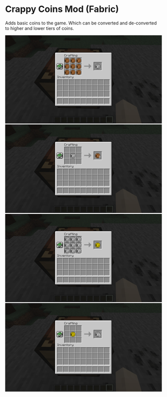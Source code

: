 # Crappy Coins Mod (Fabric)

Adds basic coins to the game. Which can be converted and de-converted to higher and lower tiers of coins.

![iron_from_copper](https://github.com/cookiecan10/crappy_coins_mod/blob/master/images/iron_from_copper.png?raw=true)
![copper_from_iron](https://github.com/cookiecan10/crappy_coins_mod/blob/master/images/copper_from_iron.png?raw=true)
![gold_from_iron](https://github.com/cookiecan10/crappy_coins_mod/blob/master/images/gold_from_iron.png?raw=true)
![iron_from_gold](https://github.com/cookiecan10/crappy_coins_mod/blob/master/images/iron_from_gold.png?raw=true)
